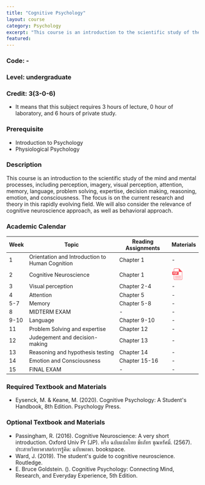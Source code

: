 ```yaml
---
title: "Cognitive Psychology"
layout: course
category: Psychology
excerpt: "This course is an introduction to the scientific study of the mind and mental processes, including perception, imagery, visual perception, attention, memory, language, problem solving, expertise, decision making, reasoning, emotion, and consciousness."
featured: 
---
```



### Code: -
### Level: undergraduate

### Credit: 3(3-0-6)
* It means that this subject requires 3 hours of lecture, 0 hour of laboratory, and 6 hours of private study.

### Prerequisite
* Introduction to Psychology
* Physiological Psychology

### Description

This course is an introduction to the scientific study of the mind and mental processes, including perception, imagery, visual perception, attention, memory, language, problem solving, expertise, decision making, reasoning, emotion, and consciousness. The focus is on the current research and theory in this rapidly evolving field. We will also consider the relevance of cognitive neuroscience approach, as well as behavioral approach.

### Academic Calendar

| Week | Topic | Reading Assignments | Materials | 
|---|---|---|---|
| 1 | Orientation and Introduction to Human Cognition | Chapter 1 |-|
| 2 | Cognitive Neuroscience | Chapter 1 | <a href="../files/courses/cognitive-psychology/ch1-Cognitive-Neuroscience-2in1.pdf"><img src="../assets/images/pdf.png" height="30" width="30"></a> |
| 3 | Visual perception | Chapter 2-4 | -|
| 4 | Attention| Chapter 5 | -|
| 5-7 | Memory| Chapter 5-8 | -|
| 8 | MIDTERM EXAM | -| -|
| 9-10 | Language | Chapter 9-10 | -|
| 11 | Problem Solving and expertise| Chapter 12 | -|
| 12 | Judegement and decision-making | Chapter 13 | -|
| 13 | Reasoning and hypothesis testing | Chapter 14 | -|
| 14 | Emotion and Consciousness | Chapter 15-16 | -|
| 15 | FINAL EXAM | -| -|

### Required Textbook and Materials
* Eysenck, M. & Keane, M. (2020). Cognitive Psychology: A Student's Handbook, 8th Edition. Psychology Press.

### Optional Textbook and Materials
* Passingham, R. (2016). Cognitive Neuroscience: A very short introduction. Oxford Univ Pr (JP). หรือ ฉบับแปลไทย ชัยภัทร ชุณหรัศมิ์. (2567). ประสาทวิทยาศาสตร์การรู้คิด: ฉบับพกพา. bookspace. 
* Ward, J. (2019). The student's guide to cognitive neuroscience. Routledge.
* E. Bruce Goldstein. (). Cognitive Psychology: Connecting Mind, Research, and Everyday Experience, 5th Edition.